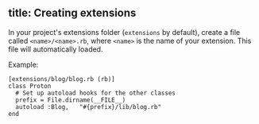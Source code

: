 title: Creating extensions
--
In your project's extensions folder (`extensions` by default), create a file called
`<name>/<name>.rb`, where `<name>` is the name of your extension. This file will automatically loaded.

Example:

    [extensions/blog/blog.rb (rb)]
    class Proton
      # Set up autoload hooks for the other classes
      prefix = File.dirname(__FILE__)
      autoload :Blog,   "#{prefix}/lib/blog.rb"
    end


